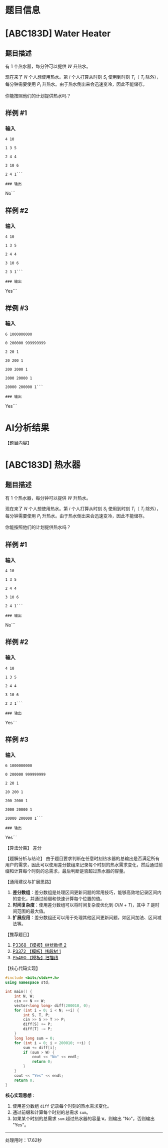 # 题目信息

# [ABC183D] Water Heater

## 题目描述

有 $1$ 个热水器，每分钟可以提供 $W$ 升热水。

现在来了 $N$ 个人想使用热水。第 $i$ 个人打算从时刻 $S_i$ 使用到时刻 $T_i$（ $T_i$ 除外），每分钟需要使用 $P_i$ 升热水。由于热水倒出来会迅速变冷，因此不能储存。

你能按照他们的计划提供热水吗？

## 样例 #1

### 输入

```
4 10

1 3 5

2 4 4

3 10 6

2 4 1```

### 输出

```
No```

## 样例 #2

### 输入

```
4 10

1 3 5

2 4 4

3 10 6

2 3 1```

### 输出

```
Yes```

## 样例 #3

### 输入

```
6 1000000000

0 200000 999999999

2 20 1

20 200 1

200 2000 1

2000 20000 1

20000 200000 1```

### 输出

```
Yes```

# AI分析结果

【题目内容】
# [ABC183D] 热水器

## 题目描述

有 $1$ 个热水器，每分钟可以提供 $W$ 升热水。

现在来了 $N$ 个人想使用热水。第 $i$ 个人打算从时刻 $S_i$ 使用到时刻 $T_i$（ $T_i$ 除外），每分钟需要使用 $P_i$ 升热水。由于热水倒出来会迅速变冷，因此不能储存。

你能按照他们的计划提供热水吗？

## 样例 #1

### 输入

```
4 10

1 3 5

2 4 4

3 10 6

2 4 1```

### 输出

```
No```

## 样例 #2

### 输入

```
4 10

1 3 5

2 4 4

3 10 6

2 3 1```

### 输出

```
Yes```

## 样例 #3

### 输入

```
6 1000000000

0 200000 999999999

2 20 1

20 200 1

200 2000 1

2000 20000 1

20000 200000 1```

### 输出

```
Yes```

【算法分类】
差分

【题解分析与结论】
由于题目要求判断在任意时刻热水器的总输出是否满足所有用户的需求，因此可以使用差分数组来记录每个时刻的热水需求变化，然后通过前缀和计算每个时刻的总需求，最后判断是否超过热水器的容量。

【通用建议与扩展思路】
1. **差分数组**：差分数组是处理区间更新问题的常用技巧，能够高效地记录区间内的变化，并通过前缀和快速计算每个位置的值。
2. **时间复杂度**：使用差分数组可以将时间复杂度优化到 $O(N + T)$，其中 $T$ 是时间范围的最大值。
3. **扩展应用**：差分数组还可以用于处理其他区间更新问题，如区间加法、区间减法等。

【推荐题目】
1. [P3368 【模板】树状数组 2](https://www.luogu.com.cn/problem/P3368)
2. [P3372 【模板】线段树 1](https://www.luogu.com.cn/problem/P3372)
3. [P5490 【模板】扫描线](https://www.luogu.com.cn/problem/P5490)

【核心代码实现】
```cpp
#include <bits/stdc++.h>
using namespace std;

int main() {
    int N, W;
    cin >> N >> W;
    vector<long long> diff(200010, 0);
    for (int i = 0; i < N; ++i) {
        int S, T, P;
        cin >> S >> T >> P;
        diff[S] += P;
        diff[T] -= P;
    }
    long long sum = 0;
    for (int i = 0; i < 200010; ++i) {
        sum += diff[i];
        if (sum > W) {
            cout << "No" << endl;
            return 0;
        }
    }
    cout << "Yes" << endl;
    return 0;
}
```
**核心实现思想**：
1. 使用差分数组 `diff` 记录每个时刻的热水需求变化。
2. 通过前缀和计算每个时刻的总需求 `sum`。
3. 如果某个时刻的总需求 `sum` 超过热水器的容量 `W`，则输出 "No"，否则输出 "Yes"。

---
处理用时：17.62秒
